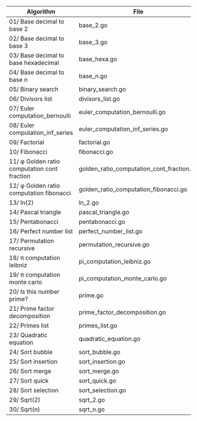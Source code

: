 | Algorithm                                    | File                                      |
| -------------------------------------------- | ----------------------------------------- |
| 01/ Base decimal to base 2                   | base_2.go                                 |
| 02/ Base decimal to base 3                   | base_3.go                                 |
| 03/ Base decimal to base hexadecimal         | base_hexa.go                              |
| 04/ Base decimal to base n                   | base_n.go                                 |
| 05/ Binary search                            | binary_search.go                          |
| 06/ Divisors list                            | divisors_list.go                          |
| 07/ Euler computation_bernoulli              | euler_computation_bernoulli.go            |
| 08/ Euler computation_inf_series             | euler_computation_inf_series.go           |
| 09/ Factorial                                | factorial.go                              |
| 10/ Fibonacci                                | fibonacci.go                              |
| 11/ φ Golden ratio computation cont fraction | golden_ratio_computation_cont_fraction.go |
| 12/ φ Golden ratio computation fibonacci     | golden_ratio_computation_fibonacci.go     |
| 13/ ln(2)                                    | ln_2.go                                   |
| 14/ Pascal triangle                          | pascal_triangle.go                        |
| 15/ Pentabonacci                             | pentabonacci.go                           |
| 16/ Perfect number list                      | perfect_number_list.go                    |
| 17/ Permutation recursive                    | permutation_recursive.go                  |
| 18/ π computation leibniz                    | pi_computation_leibniz.go                 |
| 19/ π computation monte carlo                | pi_computation_monte_carlo.go             |
| 20/ Is this number prime?                    | prime.go                                  |
| 21/ Prime factor decomposition               | prime_factor_decomposition.go             |
| 22/ Primes list                              | primes_list.go                            |
| 23/ Quadratic equation                       | quadratic_equation.go                     |
| 24/ Sort bubble                              | sort_bubble.go                            |
| 25/ Sort insertion                           | sort_insertion.go                         |
| 26/ Sort merge                               | sort_merge.go                             |
| 27/ Sort quick                               | sort_quick.go                             |
| 28/ Sort selection                           | sort_selection.go                         |
| 29/ Sqrt(2)                                  | sqrt_2.go                                 |
| 30/ Sqrt(n)                                  | sqrt_n.go                                 | 